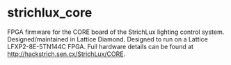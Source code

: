 strichlux_core
==============

FPGA firmware for the CORE board of the StrichLux lighting control system.  Designed/maintained in Lattice Diamond.
Designed to run on a Lattice LFXP2-8E-5TN144C FPGA.  Full hardware details can be found at http://hackstrich.sen.cx/StrichLux/CORE.